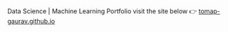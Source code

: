 Data Science | Machine Learning Portfolio
visit the site below :point_right:
[tomap-gaurav.github.io](tomap-gaurav.github.io)

